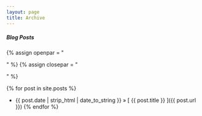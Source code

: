 ```yaml
---
layout: page
title: Archive
---
```


##### Blog Posts

{% assign openpar = "<p>" %}
{% assign closepar = "</p>" %}

{% for post in site.posts %}
 * {{ post.date | strip_html | date_to_string }} &raquo; [ {{ post.title }} ]({{ post.url }})
{% endfor %}
